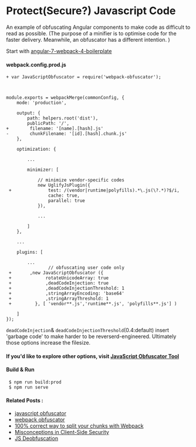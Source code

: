 # Protect(Secure?) Javascript Code

An example of obfuscating Angular components to make code as difficult to read as possible. (The purpose of a minifier is to optimise code for the faster delivery. Meanwhile, an obfuscator has a different intention. ) 

Start with [angular-7-webpack-4-boilerplate](https://github.com/samteb/angular-7-webpack-4-boilerplate)

#### webpack.config.prod.js 

```
+ var JavaScriptObfuscator = require('webpack-obfuscator');



module.exports = webpackMerge(commonConfig, {
    mode: 'production',

    output: {
        path: helpers.root('dist'),
        publicPath: '/',
+        filename: '[name].[hash].js'
-        chunkFilename: '[id].[hash].chunk.js'
    },

    optimization: {
        
        ...
        
        minimizer: [
            
            // minimize vendor-specific codes 
            new UglifyJsPlugin({
 +              test: /(vendor|runtime|polyfills).*\.js(\?.*)?$/i,
                cache: true,
                parallel: true
            }),
  
            ...
            
        ]
    },

    ...
    
    plugins: [
       
        ...
                // obfuscating user code only
 +       ,new JavaScriptObfuscator ({
 +             rotateUnicodeArray: true
 +             ,deadCodeInjection: true
 +             ,deadCodeInjectionThreshold: 1
 +             ,stringArrayEncoding: 'base64'
 +             ,stringArrayThreshold: 1
 +         }, [ 'vendor**.js','runtime**.js', 'polyfills**.js'] )
        
    ]
});
```

`deadCodeInjection`& `deadCodeInjectionThreshold`(0.4:default) insert 'garbage code' to make harder to be reverserd-engineered. Ultimately those options increase the filesize.

#### If you'd like to explore other options, visit [JavaScript Obfuscator Tool](https://obfuscator.io/)

#### Build & Run 

```
 $ npm run build:prod
 $ npm run serve
```



#### Related Posts :

- [javascript obfuscator](https://github.com/javascript-obfuscator/javascript-obfuscator)
- [webpack obfuscator](https://github.com/javascript-obfuscator/webpack-obfuscator)
- [100% correct way to split your chunks with Webpack](https://hackernoon.com/the-100-correct-way-to-split-your-chunks-with-webpack-f8a9df5b7758)
- [Misconceptions in Client-Side Security](https://medium.com/@pat_migliaccio/misconceptions-in-client-side-security-reverse-engineering-obfuscation-disguised-endpoints-dddfdafbc60e)
- [JS Deobfuscation](http://jsnice.org/)

